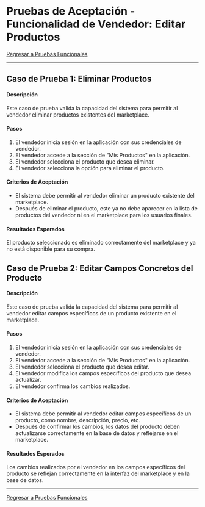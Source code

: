 # Pruebas de Aceptación - Funcionalidad de Vendedor: Editar Productos

[Regresar a Pruebas Funcionales](../test.md)

---

## Caso de Prueba 1: Eliminar Productos

#### Descripción
Este caso de prueba valida la capacidad del sistema para permitir al vendedor eliminar productos existentes del marketplace.

#### Pasos
1. El vendedor inicia sesión en la aplicación con sus credenciales de vendedor.
2. El vendedor accede a la sección de "Mis Productos" en la aplicación.
3. El vendedor selecciona el producto que desea eliminar.
4. El vendedor selecciona la opción para eliminar el producto.

#### Criterios de Aceptación
- El sistema debe permitir al vendedor eliminar un producto existente del marketplace.
- Después de eliminar el producto, este ya no debe aparecer en la lista de productos del vendedor ni en el marketplace para los usuarios finales.

#### Resultados Esperados
El producto seleccionado es eliminado correctamente del marketplace y ya no está disponible para su compra.

## Caso de Prueba 2: Editar Campos Concretos del Producto

#### Descripción
Este caso de prueba valida la capacidad del sistema para permitir al vendedor editar campos específicos de un producto existente en el marketplace.

#### Pasos
1. El vendedor inicia sesión en la aplicación con sus credenciales de vendedor.
2. El vendedor accede a la sección de "Mis Productos" en la aplicación.
3. El vendedor selecciona el producto que desea editar.
4. El vendedor modifica los campos específicos del producto que desea actualizar.
5. El vendedor confirma los cambios realizados.

#### Criterios de Aceptación
- El sistema debe permitir al vendedor editar campos específicos de un producto, como nombre, descripción, precio, etc.
- Después de confirmar los cambios, los datos del producto deben actualizarse correctamente en la base de datos y reflejarse en el marketplace.

#### Resultados Esperados
Los cambios realizados por el vendedor en los campos específicos del producto se reflejan correctamente en la interfaz del marketplace y en la base de datos.

---

[Regresar a Pruebas Funcionales](../test.md)